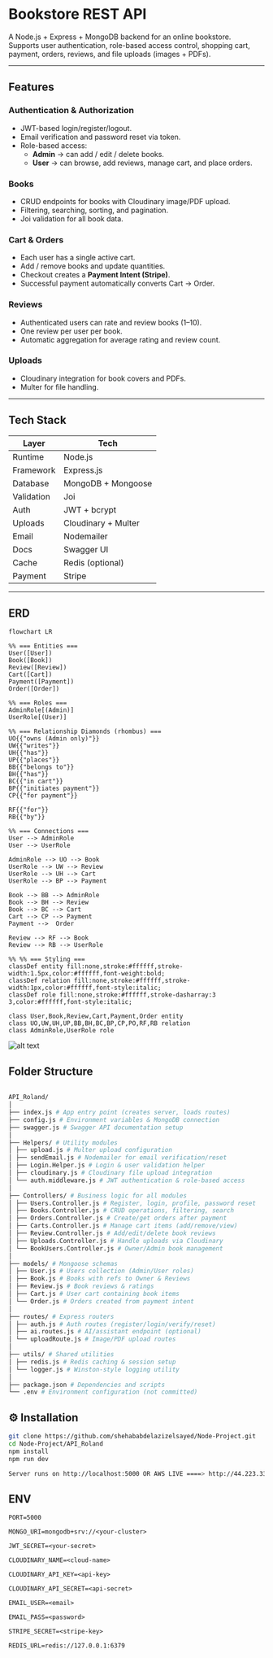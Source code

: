 #  Bookstore REST API

A Node.js + Express + MongoDB backend for an online bookstore.  
Supports user authentication, role-based access control, shopping cart, payment, orders, reviews, and file uploads (images + PDFs).

---

##  Features

###  Authentication & Authorization
- JWT-based login/register/logout.
- Email verification and password reset via token.
- Role-based access:
  - **Admin** → can add / edit / delete books.
  - **User** → can browse, add reviews, manage cart, and place orders.

###  Books
- CRUD endpoints for books with Cloudinary image/PDF upload.
- Filtering, searching, sorting, and pagination.
- Joi validation for all book data.

###  Cart & Orders
- Each user has a single active cart.
- Add / remove books and update quantities.
- Checkout creates a **Payment Intent (Stripe)**.
- Successful payment automatically converts Cart → Order.

###  Reviews
- Authenticated users can rate and review books (1–10).
- One review per user per book.
- Automatic aggregation for average rating and review count.

###  Uploads
- Cloudinary integration for book covers and PDFs.
- Multer for file handling.

---

## Tech Stack

| Layer | Tech |
|-------|------|
| Runtime | Node.js |
| Framework | Express.js |
| Database | MongoDB + Mongoose |
| Validation | Joi |
| Auth | JWT + bcrypt |
| Uploads | Cloudinary + Multer |
| Email | Nodemailer |
| Docs | Swagger UI |
| Cache | Redis (optional) |
| Payment | Stripe |

---
## ERD

```mermaid
flowchart LR

%% === Entities ===
User([User])
Book([Book])
Review([Review])
Cart([Cart])
Payment([Payment])
Order([Order])

%% === Roles ===
AdminRole[(Admin)]
UserRole[(User)]

%% === Relationship Diamonds (rhombus) ===
UO{{"owns (Admin only)"}}
UW{{"writes"}}
UH{{"has"}}
UP{{"places"}}
BB{{"belongs to"}}
BH{{"has"}}
BC{{"in cart"}}
BP{{"initiates payment"}}
CP{{"for payment"}}

RF{{"for"}}
RB{{"by"}}

%% === Connections ===
User --> AdminRole
User --> UserRole

AdminRole --> UO --> Book
UserRole --> UW --> Review
UserRole --> UH --> Cart
UserRole --> BP --> Payment

Book --> BB --> AdminRole
Book --> BH --> Review
Book --> BC --> Cart
Cart --> CP --> Payment
Payment -->  Order

Review --> RF --> Book
Review --> RB --> UserRole

%% %% === Styling ===
classDef entity fill:none,stroke:#ffffff,stroke-width:1.5px,color:#ffffff,font-weight:bold;
classDef relation fill:none,stroke:#ffffff,stroke-width:1px,color:#ffffff,font-style:italic;
classDef role fill:none,stroke:#ffffff,stroke-dasharray:3 3,color:#ffffff,font-style:italic;

class User,Book,Review,Cart,Payment,Order entity
class UO,UW,UH,UP,BB,BH,BC,BP,CP,PO,RF,RB relation
class AdminRole,UserRole role
```
![alt text](image.png)
##  Folder Structure
```bash

API_Roland/
│
├── index.js # App entry point (creates server, loads routes)
├── config.js # Environment variables & MongoDB connection
├── swagger.js # Swagger API documentation setup
│
├── Helpers/ # Utility modules
│ ├── upload.js # Multer upload configuration
│ ├── sendEmail.js # Nodemailer for email verification/reset
│ ├── Login.Helper.js # Login & user validation helper
│ ├── cloudinary.js # Cloudinary file upload integration
│ └── auth.middleware.js # JWT authentication & role-based access
│
├── Controllers/ # Business logic for all modules
│ ├── Users.Controller.js # Register, login, profile, password reset
│ ├── Books.Controller.js # CRUD operations, filtering, search
│ ├── Orders.Controller.js # Create/get orders after payment
│ ├── Carts.Controller.js # Manage cart items (add/remove/view)
│ ├── Review.Controller.js # Add/edit/delete book reviews
│ ├── Uploads.Controller.js # Handle uploads via Cloudinary
│ └── BookUsers.Controller.js # Owner/Admin book management
│
├── models/ # Mongoose schemas
│ ├── User.js # Users collection (Admin/User roles)
│ ├── Book.js # Books with refs to Owner & Reviews
│ ├── Review.js # Book reviews & ratings
│ ├── Cart.js # User cart containing book items
│ └── Order.js # Orders created from payment intent
│
├── routes/ # Express routers
│ ├── auth.js # Auth routes (register/login/verify/reset)
│ ├── ai.routes.js # AI/assistant endpoint (optional)
│ └── uploadRoute.js # Image/PDF upload routes
│
├── utils/ # Shared utilities
│ ├── redis.js # Redis caching & session setup
│ └── logger.js # Winston-style logging utility
│
├── package.json # Dependencies and scripts
└── .env # Environment configuration (not committed)

```
## ⚙️ Installation

```bash
git clone https://github.com/shehababdelazizelsayed/Node-Project.git
cd Node-Project/API_Roland
npm install
npm run dev

Server runs on http://localhost:5000 OR AWS LIVE ====> http://44.223.33.15/api-docs/

```

## ENV
```
PORT=5000

MONGO_URI=mongodb+srv://<your-cluster>

JWT_SECRET=<your-secret>

CLOUDINARY_NAME=<cloud-name>

CLOUDINARY_API_KEY=<api-key>

CLOUDINARY_API_SECRET=<api-secret>

EMAIL_USER=<email>

EMAIL_PASS=<password>

STRIPE_SECRET=<stripe-key>

REDIS_URL=redis://127.0.0.1:6379

```
